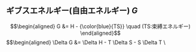 ## ギブスエネルギー(自由エネルギー) $G$
$$\begin{aligned}
G &= H - {\color{blue}{TS}} \quad (TS:束縛エネルギー)
\end{aligned}$$
$$\begin{aligned}
\Delta G &= \Delta H - T \Delta S - S \Delta T \\